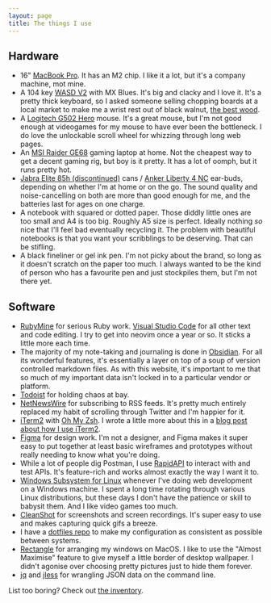 ```yaml
---
layout: page
title: The things I use
---
```


## Hardware

- 16" [MacBook Pro](https://www.apple.com/uk/shop/buy-mac/macbook-pro). It has an M2 chip. I like it a lot, but it's a company machine, mot mine.
- A 104 key [WASD V2](https://www.wasdkeyboards.com/products/mechanical-keyboards.html) with MX Blues. It's big and clacky and I love it. It's a pretty thick keyboard, so I asked someone selling chopping boards at a local market to make me a wrist rest out of black walnut, [the best wood](/best).
- A [Logitech G502 Hero](https://www.logitechg.com/en-gb/products/gaming-mice/g502-hero-gaming-mouse.910-005471.html) mouse. It's a great mouse, but I'm not good enough at videogames for my mouse to have ever been the bottleneck. I do love the unlockable scroll wheel for whizzing through long web pages.
- An [MSI Raider GE68](https://www.msi.com/Laptop/Raider-GE68-HX-13VX) gaming laptop at home. Not the cheapest way to get a decent gaming rig, but boy is it pretty. It has a lot of oomph, but it runs pretty hot.
- [Jabra Elite 85h (discontinued)](https://www.jabra.com/supportpages/jabra-elite-85h) cans / [Anker Liberty 4 NC](https://us.soundcore.com/products/liberty-4-nc-a3947z61) ear-buds, depending on whether I'm at home or on the go. The sound quality and noise-cancelling on both are more than good enough for me, and the batteries last for ages on one charge.
- A notebook with squared or dotted paper. Those diddly little ones are too small and A4 is too big. Roughly A5 size is perfect. Ideally nothing _so_ nice that I'll feel bad eventually recycling it. The problem with beautiful notebooks is that you want your scribblings to be deserving. That can be stifling.
- A black fineliner or gel ink pen. I'm not picky about the brand, so long as it doesn't scratch on the paper too much. I always wanted to be the kind of person who has a favourite pen and just stockpiles them, but I'm not there yet.

## Software

- [RubyMine](https://www.jetbrains.com/ruby/) for serious Ruby work. [Visual Studio Code](https://code.visualstudio.com/) for all other text and code editing. I try to get into neovim once a year or so. It sticks a little more each time.
- The majority of my note-taking and journaling is done in [Obsidian](https://obsidian.md/). For all its wonderful features, it's essentially a layer on top of a soup of version controlled markdown files. As with this website, it's important to me that so much of my important data isn't locked in to a particular vendor or platform.
- [Todoist](https://todoist.com) for holding chaos at bay.
- [NetNewsWire](https://netnewswire.com/) for subscribing to RSS feeds. It's pretty much entirely replaced my habit of scrolling through Twitter and I'm happier for it.
- [iTerm2](https://iterm2.com/) with [Oh My Zsh](https://ohmyz.sh/). I wrote a little more about this in a [blog post about how I use iTerm2](/programming/2021/11/04/how-i-use-iterm2.html).
- [Figma](https://www.figma.com/) for design work. I'm not a designer, and Figma makes it super easy to put together at least basic wireframes and prototypes without really needing to know what you're doing.
- While a lot of people dig Postman, I use [RapidAPI](https://paw.cloud/) to interact with and test APIs. It's feature-rich and works almost exactly the way I want it to.
- [Windows Subsystem for Linux](https://docs.microsoft.com/en-us/windows/wsl/faq) whenever I've doing web development on a Windows machine. I spent a long time rotating through various Linux distributions, but these days I don't have the patience or skill to babysit them. And I like video games too much.
- [CleanShot](https://cleanshot.com/) for screenshots and screen recordings. It's super easy to use and makes capturing quick gifs a breeze.
- I have a [dotfiles repo](https://github.com/jsrn/dotfiles) to make my configuration as consistent as possible between systems.
- [Rectangle](https://rectangleapp.com/) for arranging my windows on MacOS. I like to use the "Almost Maximise" feature to give myself a little border of desktop wallpaper. I didn't agonise over choosing pretty pictures just to hide them forever.
- [jq](https://jqlang.github.io/jq/) and [jless](https://jless.io/) for wrangling JSON data on the command line.

List too boring? Check out <a href="/inventory">the inventory</a>.
